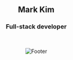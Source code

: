 <div align="center">

## Mark Kim
### Full-stack developer
</br>

![Footer](https://capsule-render.vercel.app/api?type=waving&color=auto&height=200&section=footer)
</div>

<!--
**markkim340/markkim340** is a ✨ _special_ ✨ repository because its `README.md` (this file) appears on your GitHub profile.

Here are some ideas to get you started:

- 🔭 I’m currently working on ...
- 🌱 I’m currently learning ...
- 👯 I’m looking to collaborate on ...
- 🤔 I’m looking for help with ...
- 💬 Ask me about ...
- 📫 How to reach me: ...
- 😄 Pronouns: ...
- ⚡ Fun fact: ...
-->
